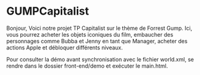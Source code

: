 # GUMPCapitalist

Bonjour,
Voici notre projet TP Capitalist sur le thème de Forrest Gump. Ici, vous pourrez acheter les objets iconiques du film, embaucher des personnages comme 
Bubba et Jenny en tant que Manager, acheter des actions Apple et débloquer différents niveaux.

Pour consulter la démo avant synchronisation avec le fichier world.xml, se rendre dans le dossier front-end/demo et exécuter le main.html.
